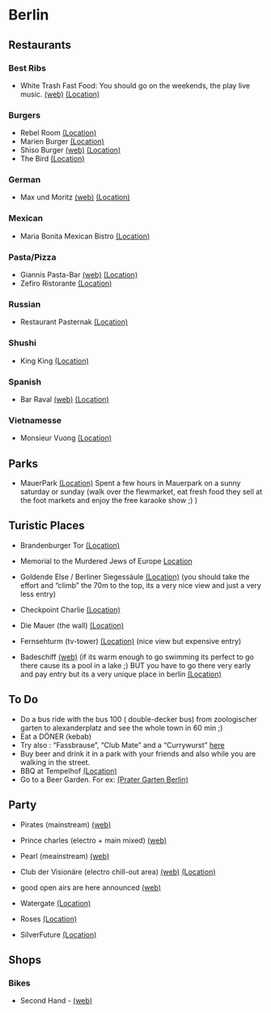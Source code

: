 # Berlin

## Restaurants

### Best Ribs
* White Trash Fast Food: You should go on the weekends, the play live music. [(web)](http://whitetrashfastfood.com/) [(Location)](https://goo.gl/maps/7BWeFakK5uJ2) 

### Burgers
* Rebel Room [(Location)](https://goo.gl/maps/7XWMjm7o1EG2)
* Marien Burger [(Location)](https://goo.gl/maps/axaqjeZvuau)
* Shiso Burger [(web)](http://en.shisoburger.de/shisoburger/) [(Location)](https://goo.gl/maps/gwWgovX2jJD2)
* The Bird [(Location)](https://goo.gl/maps/xqE7rbJHPVx)

### German
* Max und Moritz [(web)](http://maxundmoritzberlin.de/) [(Location)](https://goo.gl/maps/Cn8XwGbQya32)

### Mexican
* Maria Bonita Mexican Bistro [(Location)](https://goo.gl/maps/wWr7DMYcrWB2)

### Pasta/Pizza
* Giannis Pasta-Bar [(web)](http://www.giannis-pastabar.de/) [(Location)](https://goo.gl/maps/gEK9Vsrz3KR2)
* Zefiro Ristorante [(Location)](https://goo.gl/maps/NgXwBtpGzPP2)

### Russian
* Restaurant Pasternak [(Location)](https://goo.gl/maps/iEGXXu2QAC52)

### Shushi
* King King [(Location)](https://goo.gl/maps/6Hw8VQ3Fie42)

### Spanish
* Bar Raval [(web)](http://barraval.de) [(Location)]()

### Vietnamesse
* Monsieur Vuong [(Location)](https://goo.gl/maps/QmwSgwk1kCN2)

## Parks

* MauerPark [(Location)](https://www.google.de/maps/place/Flohmarkt+im+Mauerpark/@52.5412502,13.400245,17z/data=!3m1!4b1!4m5!3m4!1s0x47a851f9c464270b:0xfd474800a0415901!8m2!3d52.541247!4d13.402439) Spent a few hours in Mauerpark on a sunny saturday or sunday (walk over the flewmarket, eat fresh food they sell at the foot markets and enjoy the free karaoke show ;) )

## Turistic Places

* Brandenburger Tor [(Location)](https://www.google.de/maps/place/Brandenburger+Tor/@52.5162746,13.377704,15z/data=!4m2!3m1!1s0x0:0x26bbfb4e84674c63?sa=X&ved=0ahUKEwigybvq4ZXOAhVhKpoKHaJjCCwQ_BIIfzAO)

* Memorial to the Murdered Jews of Europe [Location](https://goo.gl/maps/4dkJb89eABR2)

* Goldende Else / Berliner Siegessäule [(Location)](https://www.google.de/maps/place/Siegess%C3%A4ule/@52.5145434,13.3501189,15z/data=!4m2!3m1!1s0x0:0x55627fdba380e5c9?sa=X&ved=0ahUKEwi_t9j84ZXOAhVJLZoKHXyeBqAQ_BIIhAEwEA)  (you should take the effort and “climb” the 70m to the top, its a very nice view and just a very less entry)

* Checkpoint Charlie [(Location)](https://www.google.de/maps/place/Checkpoint+Charlie/@52.5075927,13.3903685,15z/data=!4m2!3m1!1s0x0:0x23a50042477d89c8?sa=X&sqi=2&ved=0ahUKEwi2i9-38JXOAhVsLZoKHa2sBE8Q_BIIggEwDg)

* Die Mauer (the wall) [(Location)](https://www.google.de/maps/place/East+Side+Gallery/@52.505023,13.437514,17z/data=!4m12!1m6!3m5!1s0x47a847a6f5edaf4b:0xde9be97b4a912818!2sEast+Side+Gallery!8m2!3d52.5050224!4d13.4396953!3m4!1s0x47a847a6f5edaf4b:0xde9be97b4a912818!8m2!3d52.5050224!4d13.4396953)

* Fernsehturm (tv-tower) [(Location)](https://www.google.de/maps/place/Berliner+Fernsehturm/@52.5208182,13.407225,17z/data=!4m12!1m6!3m5!1s0x47a84e1f9014ffeb:0xc8fafc484349e4a1!2sBerliner+Fernsehturm!8m2!3d52.520815!4d13.409419!3m4!1s0x47a84e1f9014ffeb:0xc8fafc484349e4a1!8m2!3d52.520815!4d13.409419) (nice view but expensive entry)

* Badeschiff [(web)](http://www.arena.berlin/en/location/badeschiff/) (if its warm enough to go swimming its perfect to go there cause its a pool in a lake ;) BUT you have to go there very early and pay entry but its a very unique place in berlin [(Location)](https://www.google.de/maps/place/Badeschiff/@52.4978612,13.4537728,15z/data=!4m2!3m1!1s0x0:0x1d3d804d4ffad2c8?sa=X&sqi=2&ved=0ahUKEwiHkNrB8pXOAhVClSwKHSksDLcQ_BIIgQEwDg)

## To Do
* Do a bus ride with the bus 100 ( double-decker bus)  from zoologischer garten to  alexanderplatz and see the whole town in 60 min ;) 
* Eat a DÖNER (kebab)
* Try also : “Fassbrause”, “Club Mate” and a “Currywurst” [here](https://goo.gl/maps/YF4TLFPrNcS2)
* Buy beer and drink it in a park with your friends and also while you are walking in the street.
* BBQ at Tempelhof [(Location)](https://goo.gl/maps/5xvSKfkrvNm)
* Go to a Beer Garden. For ex: [(Prater Garten Berlin)](https://goo.gl/maps/Z3gJSgetibG2)

## Party
* Pirates (mainstream) [(web)](http://www.piratesberlin.com/)
* Prince charles (electro + main mixed) [(web)](http://princecharlesberlin.com/)
* Pearl (meainstream) [(web)](https://thepearl-berlin.de/the-pearl/)
* Club der Visionäre (electro chill-out area) [(web)](https://clubdervisionaere.com/programm) [(Location)](https://goo.gl/maps/RZx4Nv4tnKB2)
* good open airs are here announced [(web)](https://www.facebook.com/OpenAirBerlin/)

* Watergate [(Location)](https://goo.gl/maps/7oE7Uf3SSdx)
* Roses [(Location)](https://goo.gl/maps/9CP7GMabdo72)
* SilverFuture [(Location)](https://goo.gl/maps/nk6fpW1ckbK2)

## Shops

### Bikes
* Second Hand - [(web)](http://www.bikeparkberlin.de/)
